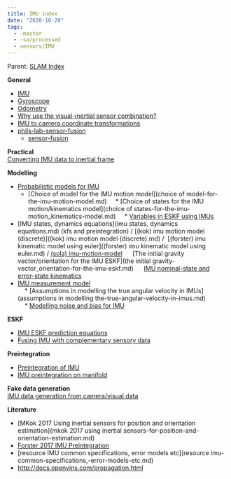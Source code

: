 ```yaml
---
title: IMU index
date: "2020-10-20"
tags:
  - -master
  - -sa/processed
  - sensors/IMU
---
```


Parent: [SLAM Index](SLAM/slam_index.md)  

**General**
* [IMU](sensors/imu.md)
* [Gyroscope](sensors/gyroscope.md)
* [Odometry](definitions/odometry.md)
* [Why use the visual-inertial sensor combination?](why-use-the-visual-inertial-sensor-combination_.md)
* [IMU to camera coordinate transformations](imu-to-camera-coordinate-transformations.md)
* [phils-lab-sensor-fusion](bibliography/phils-lab-sensor-fusion.md)
	* [sensor-fusion](sensors/sensor-fusion.md)

**Practical**  
[Converting IMU data to inertial frame](converting-imu-data-to-inertial-frame.md)

**Modelling**  
* [Probabilistic models for IMU](probabilistic-models-for-imu.md)
	* [Choice of model for the IMU motion model](choice of model-for-the-imu-motion-model.md)
    * [Choice of states for the IMU motion/kinematics model](choice of states-for-the-imu-motion_kinematics-model.md)
    * [Variables in ESKF using IMUs](variables-in-eskf-using-imus.md)
* [IMU states, dynamics equations](imu states, dynamics equations.md) (kfs and preintegration) / [(kok) imu motion model (discrete)]((kok) imu motion model (discrete).md) /  [(forster) imu kinematic model using euler]((forster) imu kinematic model using euler.md) / [(sola) imu-motion-model]((sola)-imu-motion-model.md)
     [The initial gravity vector/orientation for the IMU ESKF](the initial gravity-vector_orientation-for-the-imu-eskf.md)
     [IMU nominal-state and error-state kinematics](imu-nominal-state-and-error-state-kinematics.md)
* [IMU measurement model](imu-measurement-model.md)  
    * [Assumptions in modelling the true angular velocity in IMUs](assumptions in modelling the-true-angular-velocity-in-imus.md)  
    * [Modelling noise and bias for IMU](modelling-noise-and-bias-for-imu.md)

**ESKF**
* [IMU ESKF prediction equations](imu-eskf-prediction-equations.md)
* [Fusing IMU with complementary sensory data](fusing-imu-with-complementary-sensory-data.md)

**Preintegration**
* [Preintegration of IMU](preintegration-of-imu.md)
* [IMU preintegration on manifold](imu-preintegration-on-manifold.md)

**Fake data generation**  
[IMU data generation from camera/visual data](imu-data-generation-from-camera_visual-data.md)

**Literature**
* [MKok 2017 Using inertial sensors for position and orientation estimation](mkok 2017 using inertial sensors-for-position-and-orientation-estimation.md)
* [Forster 2017 IMU Preintegration](forster-2017-imu-preintegration.md)
* [resource IMU common specifications, error models etc](resource imu-common-specifications,-error-models-etc.md)
* http://docs.openvins.com/propagation.html

